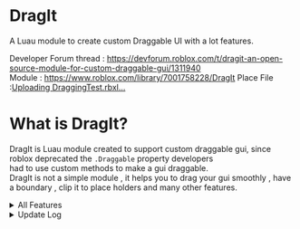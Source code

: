 # DragIt
A Luau module to create custom Draggable UI with a lot features.

Developer Forum thread : https://devforum.roblox.com/t/dragit-an-open-source-module-for-custom-draggable-gui/1311940 <br>
Module : https://www.roblox.com/library/7001758228/DragIt
Place File :[Uploading DraggingTest.rbxl…]()

# What is DragIt?
DragIt is Luau module created to support custom draggable gui, since roblox deprecated the `.Draggable` property developers<br>
had to use custom methods to make a gui draggable.<br>
DragIt is not a simple module , it helps you to drag your gui smoothly , have a boundary , clip it to place holders and many other features.

<details> 
<summary> All Features</summary>
1) Draggable Gui<br>
2) Boundary limit for the gui<br>
3) Clip guis to placeholder guis<br>
4) Auto clipping facility<br>
5) Changing Mouse Icon while Hovering Gui<br>
6) Changing Mouse Icon while Dragging Gui<br>
7) Events indicating starting and stopping of dragging.<br>
8) Response Time indicating the speed of response of the Gui.<br>
9) Snapping of UI.
</details>

<details>
<summary>Update Log</summary>
1) Release v1.0<br>
2) Bug fixes + Events for Dragging [DragStart,DragEnd] v1.1<br>
3) Response Time & Snapping of UI v1.2
</details>
